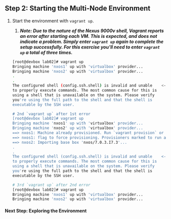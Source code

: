 ## Step 2: Starting the Multi-Node Environment

1. Start the environment with `vagrant up`.
    1. ***Note: Due to the nature of the Nexus 9000v shell, Vagrant reports an error after starting each VM. This is expected, and does not indicate a problem. Simply enter `vagrant up` again to complete the setup successfully. For this exercise you'll need to enter `vagrant up` a total of three times.***

    ```bash
    [root@devbox lab02]# vagrant up
    Bringing machine 'nxos1' up with 'virtualbox' provider...
    Bringing machine 'nxos2' up with 'virtualbox' provider...
    .
    .
    The configured shell (config.ssh.shell) is invalid and unable    <-- Expected error
    to properly execute commands. The most common cause for this is
    using a shell that is unavailable on the system. Please verify
    you're using the full path to the shell and that the shell is
    executable by the SSH user.

    # 2nd `vagrant up` after 1st error
    [root@devbox lab02]# vagrant up
    Bringing machine 'nxos1' up with 'virtualbox' provider...
    Bringing machine 'nxos2' up with 'virtualbox' provider...
    ==> nxos1: Machine already provisioned. Run `vagrant provision` or use the `--provision`
    ==> nxos1: flag to force provisioning. Provisioners marked to run always will still run.
    ==> nxos2: Importing base box 'nxos/7.0.3.I7.3'...
    .
    .
    The configured shell (config.ssh.shell) is invalid and unable    <-- Expected error
    to properly execute commands. The most common cause for this is
    using a shell that is unavailable on the system. Please verify
    you're using the full path to the shell and that the shell is
    executable by the SSH user.

    # 3rd `vagrant up` after 2nd error
    [root@devbox lab02]# vagrant up
    Bringing machine 'nxos1' up with 'virtualbox' provider...
    Bringing machine 'nxos2' up with 'virtualbox' provider...
    ```

#### Next Step: Exploring the Environment
